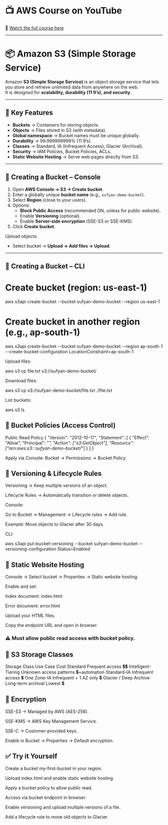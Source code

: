 # 📺 AWS Course on YouTube  
🎥 [Watch the full course here](https://youtu.be/R6yysJg_rKE?list=PLJB9b1bbB85EabGxfihssYhe46dZRHXfn)

---

# 📦 Amazon S3 (Simple Storage Service)

Amazon **S3 (Simple Storage Service)** is an object storage service that lets you store and retrieve unlimited data from anywhere on the web.  
It is designed for **scalability, durability (11 9’s), and security**.

---

## 📌 Key Features

- **Buckets** → Containers for storing objects.  
- **Objects** → Files stored in S3 (with metadata).  
- **Global namespace** → Bucket names must be unique globally.  
- **Durability** → 99.999999999% (11 9’s).  
- **Classes** → Standard, IA (Infrequent Access), Glacier (Archival).  
- **Security** → IAM Policies, Bucket Policies, ACLs.  
- **Static Website Hosting** → Serve web pages directly from S3.  

---

## 📌 Creating a Bucket – Console

1. Open **AWS Console → S3 → Create bucket**.  
2. Enter a globally unique **bucket name** (e.g., `sufyan-demo-bucket`).  
3. Select **Region** (close to your users).  
4. Options:
   - **Block Public Access** (recommended ON, unless for public website).  
   - Enable **Versioning** (optional).  
   - Enable **Server-side encryption** (SSE-S3 or SSE-KMS).  
5. Click **Create bucket**.  

Upload objects:  
- Select bucket → **Upload → Add files → Upload**.  

---

## 📌 Creating a Bucket – CLI


# Create bucket (region: us-east-1)
aws s3api create-bucket --bucket sufyan-demo-bucket --region us-east-1

# Create bucket in another region (e.g., ap-south-1)
aws s3api create-bucket --bucket sufyan-demo-bucket --region ap-south-1 --create-bucket-configuration LocationConstraint=ap-south-1

Upload files:

aws s3 cp file.txt s3://sufyan-demo-bucket/


Download files:

aws s3 cp s3://sufyan-demo-bucket/file.txt ./file.txt


List buckets:

aws s3 ls

## 📌 Bucket Policies (Access Control)
Public Read Policy
{
  "Version": "2012-10-17",
  "Statement": [
    {
      "Effect": "Allow",
      "Principal": "*",
      "Action": ["s3:GetObject"],
      "Resource": ["arn:aws:s3:::sufyan-demo-bucket/*"]
    }
  ]
}


Apply via Console: Bucket → Permissions → Bucket Policy.

## 📌 Versioning & Lifecycle Rules

Versioning → Keep multiple versions of an object.

Lifecycle Rules → Automatically transition or delete objects.

Console:

Go to Bucket → Management → Lifecycle rules → Add rule.

Example: Move objects to Glacier after 30 days.

CLI:

aws s3api put-bucket-versioning --bucket sufyan-demo-bucket --versioning-configuration Status=Enabled

## 📌 Static Website Hosting

Console → Select bucket → Properties → Static website hosting.

Enable and set:

Index document: index.html

Error document: error.html

Upload your HTML files.

Copy the endpoint URL and open in browser.

### ⚠️ Must allow public read access with bucket policy.

## 📌 S3 Storage Classes
Storage Class	Use Case	Cost
Standard	Frequent access	💲💲
Intelligent-Tiering	Unknown access patterns	💲+automation
Standard-IA	Infrequent access	💲
One Zone-IA	Infrequent + 1 AZ only	💲
Glacier / Deep Archive	Long-term archival	Lowest 💲
## 📌 Encryption

SSE-S3 → Managed by AWS (AES-256).

SSE-KMS → AWS Key Management Service.

SSE-C → Customer-provided keys.

Enable in Bucket → Properties → Default encryption.

## ✅ Try it Yourself

Create a bucket my-first-bucket in your region.

Upload index.html and enable static website hosting.

Apply a bucket policy to allow public read.

Access via bucket endpoint in browser.

Enable versioning and upload multiple versions of a file.

Add a lifecycle rule to move old objects to Glacier.